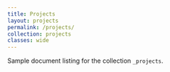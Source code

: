 ```yaml
---
title: Projects
layout: projects
permalink: /projects/
collection: projects
classes: wide
---
```


Sample document listing for the collection `_projects`.
